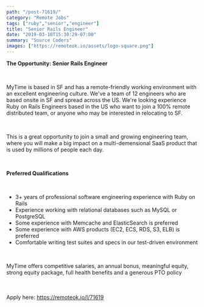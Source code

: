 ```yaml
---
path: "/post-71619/"
category: "Remote Jobs"
tags: ["ruby","senior","engineer"]
title: "Senior Rails Engineer"
date: "2019-03-10T15:30:29-07:00"
summary: "Source Coders"
images: ["https://remoteok.io/assets/logo-square.png"]
---
```


<p><strong>The Opportunity: Senior Rails Engineer</strong></p><br /><p>MyTime is based in SF and has a remote-friendly working environment with an excellent engineering culture. We've a team of 12 engineers who are based onsite in SF and spread across the US. We're looking experience Ruby on Rails Engineers based in the US who want to join a 100% remote distributed team, or anyone who may be interested in relocating to SF.</p><br /><p>This is a great opportunity to join a small and growing engineering team, where you will make a big impact on a multi-demensional SaaS product that is used by millions of people each day.&nbsp;</p><br /><p><strong><strong>Preferred Qualifications</strong></strong></p><br /><ul><li>3+ years of professional software engineering experience with Ruby on Rails</li><li>Experience working with relational databases such as MySQL or PostgreSQL</li><li>Some experience with Memcache and ElasticSearch is preferred</li><li>Some experience with AWS products (EC2, ECS, RDS, S3, ELB) is preferred</li><li>Comfortable writing test suites and specs in our test-driven environment</li></ul><br /><p>MyTime offers competitive salaries, an annual bonus, meaningful equity, strong equity package, full health benefits and a generous PTO policy</p>

<br/>
<br/>
Apply here: <A HREF="https://remoteok.io/l/71619">https://remoteok.io/l/71619</A>
